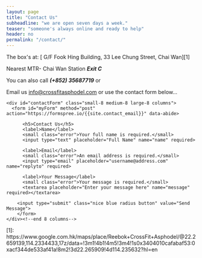 ```yaml
---
layout: page
title: "Contact Us"
subheadline: "we are open seven days a week."
teaser: "someone's always online and ready to help"
header: no
permalink: "/contact/"
---
```

The box's at: [ G/F Fook Hing Building, 33 Lee Chung Street, Chai Wan][1]

Nearest MTR- Chai Wan Station **_Exit C_**

You can also call **_(+852) 35687719_** or

Email us [info@crossfitasphodel.com](mailto:info@crossfitasphodel.com) or use the contact form below...

<div class="row">

    <div id="contactForm" class="small-8 medium-8 large-8 columns">
      <form id="myForm" method="post" action="https://formspree.io/{{site.contact_email}}" data-abide>  

          <h5>Contact Us</h5>
          <label>Name</label>
          <small class="error">Your full name is required.</small>
          <input type="text" placeholder="Full Name" name="name" required>

          <label>Email</label>
          <small class="error">An email address is required.</small>
          <input type="email" placeholder="username@address.com" name="replyto" required>

          <label>Your Message</label>
          <small class="error">Your message is required.</small>
          <textarea placeholder="Enter your message here" name="message" required></textarea>

        <input type="submit" class="nice blue radius button" value="Send Message">
        </form>
    </div><!--end 8 columns-->
</div>
[1]: https://www.google.com.hk/maps/place/Reebok+CrossFit+Asphodel/@22.2659139,114.2334433,17z/data=!3m1!4b1!4m5!3m4!1s0x3404010cafabaf53:0xacf344de533af41a!8m2!3d22.265909!4d114.235632?hl=en
